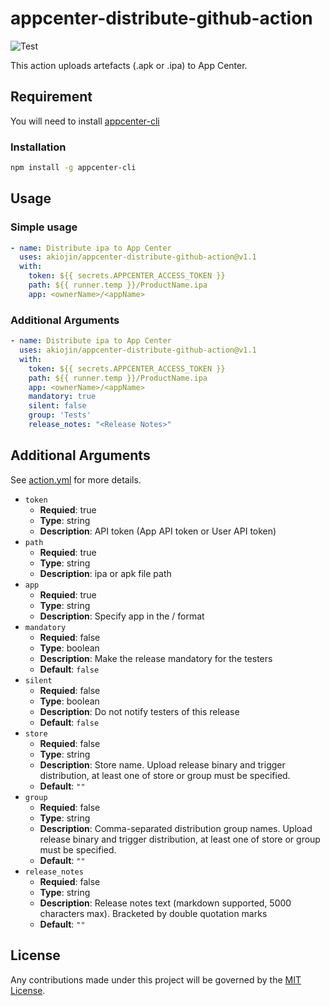 # appcenter-distribute-github-action
![Test][0]

This action uploads artefacts (.apk or .ipa) to App Center.

## Requirement
You will need to install [appcenter-cli][1]

### Installation
```sh
npm install -g appcenter-cli
```


## Usage

### Simple usage
```yml
- name: Distribute ipa to App Center
  uses: akiojin/appcenter-distribute-github-action@v1.1
  with:
    token: ${{ secrets.APPCENTER_ACCESS_TOKEN }}
    path: ${{ runner.temp }}/ProductName.ipa
    app: <ownerName>/<appName>
```

### Additional Arguments
```yml
- name: Distribute ipa to App Center
  uses: akiojin/appcenter-distribute-github-action@v1.1
  with:
    token: ${{ secrets.APPCENTER_ACCESS_TOKEN }}
    path: ${{ runner.temp }}/ProductName.ipa
    app: <ownerName>/<appName>
    mandatory: true
    silent: false
    group: 'Tests'
    release_notes: "<Release Notes>"
```

## Additional Arguments
See [action.yml][2] for more details.

- `token`
  - **Requied**: true
  - **Type**: string
  - **Description**: API token (App API token or User API token)
- `path`
  - **Requied**: true
  - **Type**: string
  - **Description**: ipa or apk file path
- `app`
  - **Requied**: true
  - **Type**: string
  - **Description**: Specify app in the <ownerName>/<appName> format
- `mandatory`
  - **Requied**: false
  - **Type**: boolean
  - **Description**: Make the release mandatory for the testers
  - **Default**: `false`
- `silent`
  - **Requied**: false
  - **Type**: boolean
  - **Description**: Do not notify testers of this release
  - **Default**: `false`
- `store`
  - **Requied**: false
  - **Type**: string
  - **Description**: Store name. Upload release binary and trigger distribution, at least one of store or group must be specified.
  - **Default**: `""`
- `group`
  - **Requied**: false
  - **Type**: string
  - **Description**: Comma-separated distribution group names. Upload release binary and trigger distribution, at least one of store or group must be specified.
  - **Default**: `""`
- `release_notes`
  - **Requied**: false
  - **Type**: string
  - **Description**: Release notes text (markdown supported, 5000 characters max). Bracketed by double quotation marks
  - **Default**: `""`

## License
Any contributions made under this project will be governed by the [MIT License][3].

[0]: https://github.com/akiojin/appcenter-distribute-github-action/actions/workflows/Test.yml/badge.svg
[1]: https://github.com/microsoft/appcenter-cli
[2]: https://github.com/akiojin/appcenter-distribute-github-action/blob/main/action.yml
[3]: https://github.com/akiojin/appcenter-distribute-github-action/blob/main/LICENSE